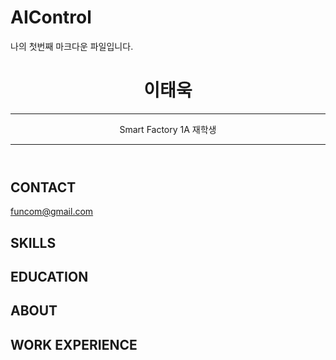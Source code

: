 # AIControl

나의 첫번째 마크다운 파일입니다.

<header id="header">
  <!-- 이력서 헤더 : 이름과 타이틀 작성 -->
  <h1>이태욱</h1>
  <hr>
  Smart Factory 1A 재학생
  <hr>
</header>

<main>
  <article id="mainLeft">
    <section>
      <h2>CONTACT</h2>
      <!-- 소셜 미디어를 비롯한 연락처 정보 -->
    <p>
      <i class="fa fa-envelope" aria-hidden="true"></i>
        <a href="mailto:funcom@gmail.com">funcom@gmail.com</a>
    <section>
      <h2>SKILLS</h2>
      <!-- 자신이 잘할 수 있는 분야 -->
     </section>
     <section>
      <h2>EDUCATION</h2>
      <!-- 학력 -->
    </section>            
  </article>
  <article id="mainRight">
    <section>
     <h2>ABOUT</h2>
     <!-- 자기 소개 -->
    </section>
    <section>
      <h2>WORK EXPERIENCE</h2>
      <!-- 경력 작성 -->
    </section>
  </article>
</main>
